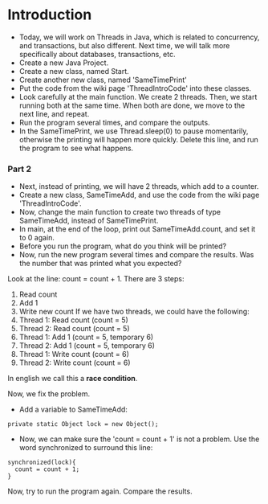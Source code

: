 # Introduction #
  * Today, we will work on Threads in Java, which is related to concurrency, and transactions, but also different.  Next time, we will talk more specifically about databases, transactions, etc.
  * Create a new Java Project.
  * Create a new class, named Start.
  * Create another new class, named 'SameTimePrint'
  * Put the code from the wiki page 'ThreadIntroCode' into these classes.
  * Look carefully at the main function.  We create 2 threads.  Then, we start running both at the same time.  When both are done, we move to the next line, and repeat.
  * Run the program several times, and compare the outputs.
  * In the SameTimePrint, we use Thread.sleep(0) to pause momentarily, otherwise the printing will happen more quickly.  Delete this line, and run the program to see what happens.

### Part 2 ###
  * Next, instead of printing, we will have 2 threads, which add to a counter.
  * Create a new class, SameTimeAdd, and use the code from the wiki page 'ThreadIntroCode'.
  * Now, change the main function to create two threads of type SameTimeAdd, instead of SameTimePrint.
  * In main, at the end of the loop, print out SameTimeAdd.count, and set it to 0 again.
  * Before you run the program, what do you think will be printed?
  * Now, run the new program several times and compare the results.  Was the number that was printed what you expected?

Look at the line: count = count + 1.  There are 3 steps:
  1. Read count
  1. Add 1
  1. Write new count
If we have two threads, we could have the following:
  1. Thread 1: Read count (count = 5)
  1. Thread 2: Read count (count = 5)
  1. Thread 1: Add 1 (count = 5, temporary 6)
  1. Thread 2: Add 1 (count = 5, temporary 6)
  1. Thread 1: Write count (count = 6)
  1. Thread 2: Write count (count = 6)

In english we call this a **race condition**.

Now, we fix the problem.

  * Add a variable to SameTimeAdd:
```
private static Object lock = new Object();
```
  * Now, we can make sure the 'count = count + 1' is not a problem.  Use the word synchronized to surround this line:
```
synchronized(lock){
  count = count + 1;
}
```

Now, try to run the program again.  Compare the results.